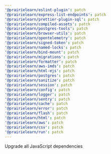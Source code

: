 ```yaml
---
'@prairielearn/eslint-plugin': patch
'@prairielearn/express-list-endpoints': patch
'@prairielearn/prettier-plugin-sql': patch
'@prairielearn/compiled-assets': patch
'@prairielearn/postgres-tools': patch
'@prairielearn/browser-utils': patch
'@prairielearn/opentelemetry': patch
'@prairielearn/signed-token': patch
'@prairielearn/named-locks': patch
'@prairielearn/bind-mount': patch
'@prairielearn/migrations': patch
'@prairielearn/formatter': patch
'@prairielearn/aws-imds': patch
'@prairielearn/html-ejs': patch
'@prairielearn/postgres': patch
'@prairielearn/sanitize': patch
'@prairielearn/session': patch
'@prairielearn/config': patch
'@prairielearn/logger': patch
'@prairielearn/sentry': patch
'@prairielearn/cache': patch
'@prairielearn/error': patch
'@prairielearn/flash': patch
'@prairielearn/html': patch
'@prairielearn/aws': patch
'@prairielearn/csv': patch
'@prairielearn/run': patch
---
```


Upgrade all JavaScript dependencies
